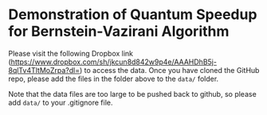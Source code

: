 # Demonstration of Quantum Speedup for Bernstein-Vazirani Algorithm
 
Please visit the following Dropbox link (https://www.dropbox.com/sh/jkcun8d842w9p4e/AAAHDhB5j-8qlTv4TltMoZrpa?dl=) to access the data. Once you have cloned the GitHub repo, please add the files in the folder above to the `data/` folder.

Note that the data files are too large to be pushed back to github, so please add `data/` to your .gitignore file.

